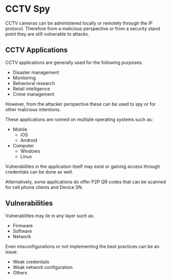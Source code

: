 # CCTV Spy

CCTV cameras can be administered locally or remotely through the IP protocol. Therefore from a malicious perspective or from a security stand point they are still vulnerable to attacks.

## CCTV Applications

CCTV applications are generally used for the following purposes:

- Disaster management
- Monitoring
- Behavioral research
- Retail intelligence
- Crime management

However, from the attacker perspective these can be used to spy or for other malicious intentions.

These applications are runned on multiple operating systems such as:

- Mobile
	- iOS
	- Android
- Computer
	- Windows
	- Linux

Vulnerabilites in the application itself may exist or gaining access through credentials can be done as well.

Alternatively, some applications do offer P2P QR codes that can be scanned for cell phone clients and Device SN.

## Vulnerabilities

Vulnerabilites may lie in any layer such as:

- Firmware
- Software
- Network

Even misconfigurations or not implementing the best practices can be an issue:

- Weak credentials
- Weak network configuration
- Others


